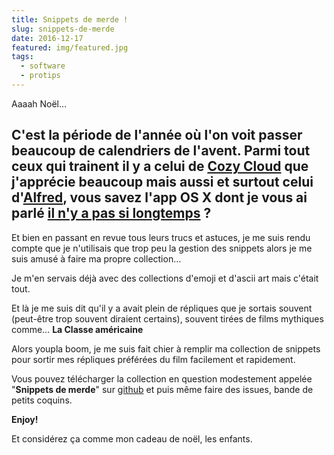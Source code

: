 ```yaml
---
title: Snippets de merde !
slug: snippets-de-merde
date: 2016-12-17
featured: img/featured.jpg
tags:
  - software
  - protips
---
```


Aaaah Noël…

C'est la période de l'année où l'on voit passer beaucoup de calendriers de l'avent. Parmi tout ceux qui trainent il y a celui de [Cozy Cloud](https://www.myadvent.net/calendars/?id=60a3f8cf02141a43ec6efbd8a76a02a6) que j'apprécie beaucoup mais aussi et surtout celui d'[Alfred](https://www.alfredapp.com/xmascalendar/), vous savez l'app OS X dont je vous ai parlé [il n'y a pas si longtemps](/2016/05/05/alfred-le-messie-des-feignasses/) ?
---

Et bien en passant en revue tous leurs trucs et astuces, je me suis rendu compte que je n'utilisais que trop peu la gestion des snippets alors je me suis amusé à faire ma propre collection…

Je m'en servais déjà avec des collections d'emoji et d'ascii art mais c'était tout.

Et là je me suis dit qu'il y a avait plein de répliques que je sortais souvent (peut-être trop souvent diraient certains), souvent tirées de films mythiques comme… **La Classe américaine**

Alors youpla boom, je me suis fait chier à remplir ma collection de snippets pour sortir mes répliques préférées du film facilement et rapidement.

Vous pouvez télécharger la collection en question modestement appelée "**Snippets de merde**" sur [github](https://github.com/GoOz/snippetsdemerde) et puis même faire des issues, bande de petits coquins.

**Enjoy!**

Et considérez ça comme mon cadeau de noël, les enfants.
